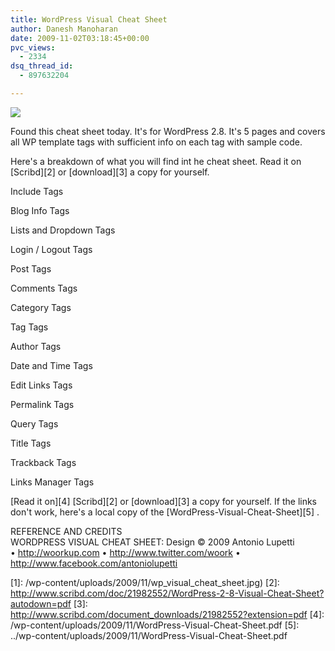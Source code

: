 ```yaml
---
title: WordPress Visual Cheat Sheet
author: Danesh Manoharan
date: 2009-11-02T03:18:45+00:00
pvc_views:
  - 2334
dsq_thread_id:
  - 897632204

---
```

![](/wp-content/uploads/2009/11/wp_visual_cheat_sheet-449x136.jpg)

Found this cheat sheet today. It's for WordPress 2.8. It's 5 pages and covers all WP template tags with sufficient info on each tag with sample code.

<!--more-->

Here's a breakdown of what you will find int he cheat sheet. Read it on [Scribd][2] or [download][3] a copy for yourself.

Include Tags

Blog Info Tags

Lists and Dropdown Tags

Login / Logout Tags

Post Tags

Comments Tags

Category Tags

Tag Tags

Author Tags

Date and Time Tags

Edit Links Tags

Permalink Tags

Query Tags

Title Tags

Trackback Tags

Links Manager Tags

[Read it on][4] [Scribd][2] or [download][3] a copy for yourself. If the links don't work, here's a local copy of the [WordPress-Visual-Cheat-Sheet][5] .

REFERENCE AND CREDITS  
WORDPRESS VISUAL CHEAT SHEET: Design © 2009 Antonio Lupetti  
• http://woorkup.com • http://www.twitter.com/woork • http://www.facebook.com/antoniolupetti

 [1]: /wp-content/uploads/2009/11/wp_visual_cheat_sheet.jpg)
 [2]: http://www.scribd.com/doc/21982552/WordPress-2-8-Visual-Cheat-Sheet?autodown=pdf
 [3]: http://www.scribd.com/document_downloads/21982552?extension=pdf
 [4]: /wp-content/uploads/2009/11/WordPress-Visual-Cheat-Sheet.pdf
 [5]: ../wp-content/uploads/2009/11/WordPress-Visual-Cheat-Sheet.pdf
